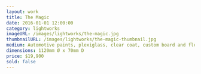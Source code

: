 ```yaml
---
layout: work
title: The Magic
date: 2016-01-01 12:00:00
category: lightworks
imageURL: /images/lightworks/the-magic.jpg
thumbnailURL: /images/lightworks/the-magic-thumbnail.jpg
medium: Automotive paints, plexiglass, clear coat, custom board and flexi ply, LEDs, 24v power supply, electrical cable, 240v plug, micro controller
dimensions: 1120mm Ø x 70mm D
price: $19,900
sold: false
---
```

